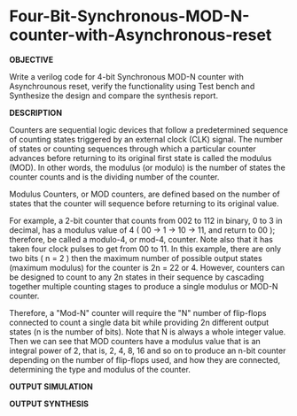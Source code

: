 # Four-Bit-Synchronous-MOD-N-counter-with-Asynchronous-reset

**OBJECTIVE**

Write a verilog code for 4-bit Synchronous MOD-N counter with Asynchrounous reset,
verify the functionality using Test bench and Synthesize the design and compare the synthesis
report.

**DESCRIPTION**

Counters are sequential logic devices that follow a predetermined sequence of counting states
triggered by an external clock (CLK) signal. The number of states or counting sequences through
which a particular counter advances before returning to its original first state is called the modulus
(MOD). In other words, the modulus (or modulo) is the number of states the counter counts and is
the dividing number of the counter.

Modulus Counters, or MOD counters, are defined based on the number of states that the counter
will sequence before returning to its original value.

For example, a 2-bit counter that counts from 002 to 112 in binary, 0 to 3 in decimal, has a
modulus value of 4 ( 00 → 1 → 10 → 11, and return to 00 ); therefore, be called a modulo-4, or
mod-4, counter. Note also that it has taken four clock pulses to get from 00 to 11.
In this example, there are only two bits ( n = 2 ) then the maximum number of possible output
states (maximum modulus) for the counter is 2n = 22 or 4. However, counters can be designed to
count to any 2n states in their sequence by cascading together multiple counting stages to produce
a single modulus or MOD-N counter.

Therefore, a "Mod-N" counter will require the "N" number of flip-flops connected to count a single
data bit while providing 2n different output states (n is the number of bits). Note that N is always
a whole integer value. Then we can see that MOD counters have a modulus value that is an integral
power of 2, that is, 2, 4, 8, 16 and so on to produce an n-bit counter depending on the number of
flip-flops used, and how they are connected, determining the type and modulus of the counter.

**OUTPUT SIMULATION**



**OUTPUT SYNTHESIS**
